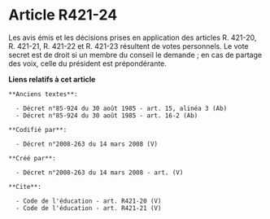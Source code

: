 # Article R421-24

Les avis émis et les décisions prises en application des articles R. 421-20, R. 421-21, R. 421-22 et R. 421-23 résultent de
votes personnels. Le vote secret est de droit si un membre du conseil le demande ; en cas de partage des voix, celle du
président est prépondérante.

**Liens relatifs à cet article**

	**Anciens textes**:

	  - Décret n°85-924 du 30 août 1985 - art. 15, alinéa 3 (Ab)
	  - Décret n°85-924 du 30 août 1985 - art. 16-2 (Ab)

	**Codifié par**:

	  - Décret n°2008-263 du 14 mars 2008 (V)

	**Créé par**:

	  - Décret n°2008-263 du 14 mars 2008 - art. (V)

	**Cite**:

	  - Code de l'éducation - art. R421-20 (V)
	  - Code de l'éducation - art. R421-21 (V)
